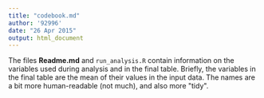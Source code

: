 ```yaml
---
title: "codebook.md"
author: '92996'
date: "26 Apr 2015"
output: html_document
---
```


The files **Readme.md** and ```run_analysis.R``` contain information
on the variables used during analysis and in the final table. Briefly, the variables in the final table are the mean of their values in the input data.
The names are a bit more human-readable (not much), and also more "tidy".
